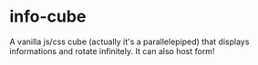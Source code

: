 # info-cube
A vanilla js/css cube (actually it's a parallelepiped) that displays informations and rotate infinitely. It can also host form! 
